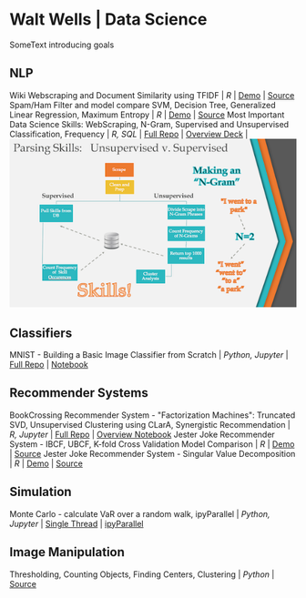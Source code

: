 # Walt Wells | Data Science

SomeText introducing goals

## NLP

Wiki Webscraping and Document Similarity using TFIDF | _R_ | [Demo](https://wwells.github.io/CUNY_DATA_607/Week10/JazzTFIDF_Present_Week10.html) | [Source](https://github.com/wwells/CUNY_DATA_607/blob/master/Week10/JazzTFIDF_Present_Week10.Rmd)
Spam/Ham Filter and model compare SVM, Decision Tree, Generalized Linear Regression, Maximum Entropy  | _R_ | [Demo](https://wwells.github.io/CUNY_DATA_607/Week10/DocClassification_Week10.html) | [Source](https://github.com/wwells/CUNY_DATA_607/blob/master/Week10/DocClassification_Week10.Rmd)
Most Important Data Science Skills:  WebScraping, N-Gram, Supervised and Unsupervised Classification, Frequency  | _R, SQL_ | [Full Repo](https://github.com/RaphaelNash/CUNY-DATA-607-2-Group-Project) | [Overview Deck](https://github.com/RaphaelNash/CUNY-DATA-607-2-Group-Project/blob/master/Project3_20161023.pptx) | ![](/assets/images/NLP_Super.png)


## Classifiers

MNIST - Building a Basic Image Classifier from Scratch  | _Python, Jupyter_ | [Full Repo](https://github.com/wwells/CUNY_DATA_602/tree/master/FinalProject_MNIST) | [Notebook](https://github.com/wwells/CUNY_DATA_602/blob/master/FinalProject_MNIST/MNIST_Classifier_ww602_FP.ipynb)


## Recommender Systems

BookCrossing Recommender System - "Factorization Machines":  Truncated SVD, Unsupervised Clustering using CLarA, Synergistic Recommendation | _R, Jupyter_ | [Full Repo](https://github.com/wwells/CUNY_DATA_643/tree/master/FinalProject) | [Overview Notebook](https://github.com/wwells/CUNY_DATA_643/blob/master/FinalProject/FProject_DataPrep_Modeling_P1.ipynb)
Jester Joke Recommender System - IBCF, UBCF, K-fold Cross Validation Model Comparison | _R_ | [Demo](https://wwells.github.io/CUNY_DATA_643/Project2/WWells_P2.html) | [Source](https://github.com/wwells/CUNY_DATA_643/blob/master/Project2/WWells_P2.Rmd)
Jester Joke Recommender System - Singular Value Decomposition | _R_ | [Demo](https://wwells.github.io/CUNY_DATA_643/Project3/WWells_P3.html) | [Source](https://github.com/wwells/CUNY_DATA_643/blob/master/Project3/WWells_P3.Rmd)


## Simulation

Monte Carlo -  calculate VaR over a random walk, ipyParallel | _Python, Jupyter_ | [Single Thread](https://github.com/wwells/CUNY_DATA_602/tree/master/L11) | [ipyParallel](https://github.com/wwells/CUNY_DATA_602/blob/master/L12/ww_HW12.ipynb)


## Image Manipulation

Thresholding, Counting Objects, Finding Centers, Clustering | _Python_ | [Source](https://github.com/wwells/CUNY_DATA_602/blob/master/L08/ww_hw8.py) 